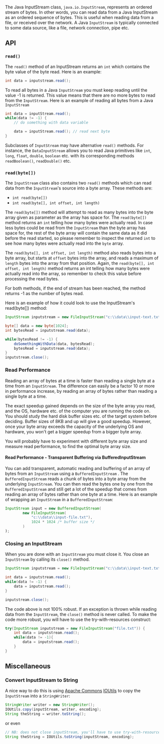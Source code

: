 The Java InputStream class, `java.io.InputStream`, represents an ordered stream of bytes. In other words, you can read
data from a Java InputStream as an ordered sequence of bytes. This is useful when reading data from a file, or received
over the network. A Java `InputStream` is typically connected to some data source, like a file, network connection,
pipe etc.



## API

### `read()`

The `read()` method of an InputStream returns an `int` which contains the byte value of the byte read. Here is an
example:

```java
int data = inputstream.read();
```

To read all bytes in a Java `InputStream` you must keep reading until the value -1 is returned. This value means that
there are no more bytes to read from the `InputStream`. Here is an example of reading all bytes from a Java
`InputStream`

```java
int data = inputStream.read();
while(data != -1) {
    // do something with data variable

    data = inputStream.read(); // read next byte
}
```

Subclasses of `InputStream` may have alternative `read()` methods. For instance, the `DataInputStream` allows you to
read Java primitives like `int`, `long`, `float`, `double`, `boolean` etc. with its corresponding methods
`readBoolean()`, `readDouble()` etc.

### `read(byte[])`

The `InputStream` class also contains two `read()` methods which can read data from the `InputStream`'s source into a
byte array. These methods are:

* `int read(byte[])`
* `int read(byte[], int offset, int length)`

The `read(byte[])` method will attempt to read as many bytes into the byte array given as parameter as the array has
space for. The `read(byte[])` method returns an `int` telling how many bytes were actually read. In case less bytes
could be read from the `InputStream` than the byte array has space for, the rest of the byte array will contain the same
data as it did before the read started, so please remember to inspect the returned `int` to see how many bytes were
actually read into the `byte` array.

The `read(byte[], int offset, int length)` method also reads bytes into a byte array, but starts at `offset` bytes into
the array, and reads a maximum of `length` bytes into the array from that position. Again, the
`read(byte[], int offset, int length)` method returns an int telling how many bytes were actually read into the array,
so remember to check this value before processing the read bytes.

For both methods, if the end of stream has been reached, the method returns -1 as the number of bytes read.

Here is an example of how it could look to use the InputStream's read(byte[]) method:

```java
InputStream inputstream = new FileInputStream("c:\\data\\input-text.txt");

byte[] data = new byte[1024];
int bytesRead = inputstream.read(data);

while(bytesRead != -1) {
    doSomethingWithData(data, bytesRead);
    bytesRead = inputstream.read(data);
}
inputstream.close();
```

### Read Performance

Reading an array of bytes at a time is faster than reading a single byte at a time from an `InputStream`. The
difference can easily be a factor 10 or more in performance increase, by reading an array of bytes rather than reading a
single byte at a time.

The exact speedup gained depends on the size of the byte array you read, and the OS, hardware etc. of the computer you
are running the code on. You should study the hard disk buffer sizes etc. of the target system before deciding. Buffer
sizes of 8KB and up will give a good speedup. However, once your byte array exceeds the capacity of the underlying OS
and hardware, you won't get a bigger speedup from a bigger byte array.

You will probably have to experiment with different byte array size and measure read performance, to find the optimal
byte array size.

#### Read Performance - Transparent Buffering via BufferedInputStream

You can add transparent, automatic reading and buffering of an array of bytes from an `InputStream` using a
`BufferedInputStream` . The `BufferedInputStream` reads a chunk of bytes into a byte array from the underlying
`InputStream`. You can then read the bytes one by one from the `BufferedInputStream` and still get a lot of the
speedup that comes from reading an array of bytes rather than one byte at a time. Here is an example of wrapping an
`InputStream` in a `BufferedInputStream`:

```java
InputStream input = new BufferedInputStream(
        new FileInputStream(
            "c:\\data\\input-file.txt"),
            1024 * 1024 /* buffer size */
        )
);
```

### Closing an InputStream

When you are done with an `InputStream` you must close it. You close an `InputStream` by calling its `close()`
method.

```java
InputStream inputstream = new FileInputStream("c:\\data\\input-text.txt");

int data = inputstream.read();
while(data != -1) {
    data = inputstream.read();
}

inputstream.close();
```

The code above is not 100% robust. If an exception is thrown while reading data from the `InputStream`, the `close()`
method is never called. To make the code more robust, you will have to use the try-with-resources construct:

```java
try(InputStream inputstream = new FileInputStream("file.txt")) {
    int data = inputstream.read();
    while(data != -1){
        data = inputstream.read();
    }
}
```

## Miscellaneous

### Convert InputStream to String

A nice way to do this is using [Apache Commons](http://commons.apache.org/)
[IOUtils](https://commons.apache.org/proper/commons-io/javadocs/api-release/org/apache/commons/io/IOUtils.html) to
copy the `InputStream` into a `StringWriter`:

```java
StringWriter writer = new StringWriter();
IOUtils.copy(inputStream, writer, encoding);
String theString = writer.toString();
```

or even

```java
// NB: does not close inputStream, you'll have to use try-with-resources for that
String theString = IOUtils.toString(inputStream, encoding);
```
